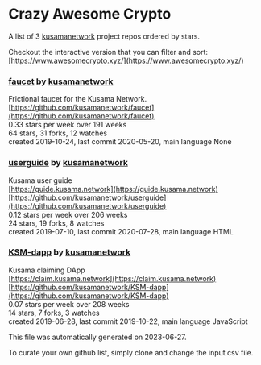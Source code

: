 # Crazy Awesome Crypto
A list of 3 [kusamanetwork](https://github.com/kusamanetwork) project repos ordered by stars.  

Checkout the interactive version that you can filter and sort: 
[https://www.awesomecrypto.xyz/](https://www.awesomecrypto.xyz/)  


### [faucet](https://github.com/kusamanetwork/faucet) by [kusamanetwork](https://github.com/kusamanetwork)  
Frictional faucet for the Kusama Network.  
[https://github.com/kusamanetwork/faucet](https://github.com/kusamanetwork/faucet)  
0.33 stars per week over 191 weeks  
64 stars, 31 forks, 12 watches  
created 2019-10-24, last commit 2020-05-20, main language None  


### [userguide](https://github.com/kusamanetwork/userguide) by [kusamanetwork](https://github.com/kusamanetwork)  
Kusama user guide  
[https://guide.kusama.network](https://guide.kusama.network)  
[https://github.com/kusamanetwork/userguide](https://github.com/kusamanetwork/userguide)  
0.12 stars per week over 206 weeks  
24 stars, 19 forks, 8 watches  
created 2019-07-10, last commit 2020-07-28, main language HTML  


### [KSM-dapp](https://github.com/kusamanetwork/KSM-dapp) by [kusamanetwork](https://github.com/kusamanetwork)  
Kusama claiming DApp  
[https://claim.kusama.network](https://claim.kusama.network)  
[https://github.com/kusamanetwork/KSM-dapp](https://github.com/kusamanetwork/KSM-dapp)  
0.07 stars per week over 208 weeks  
14 stars, 7 forks, 3 watches  
created 2019-06-28, last commit 2019-10-22, main language JavaScript  


This file was automatically generated on 2023-06-27.  

To curate your own github list, simply clone and change the input csv file.  